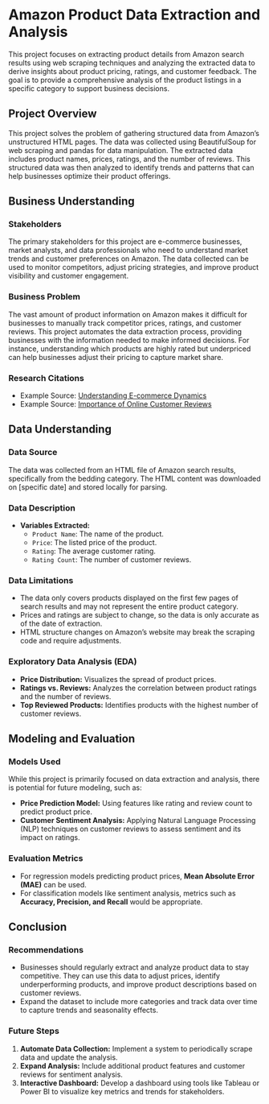 # Amazon Product Data Extraction and Analysis

This project focuses on extracting product details from Amazon search results using web scraping techniques and analyzing the extracted data to derive insights about product pricing, ratings, and customer feedback. The goal is to provide a comprehensive analysis of the product listings in a specific category to support business decisions.

## Project Overview

This project solves the problem of gathering structured data from Amazon’s unstructured HTML pages. The data was collected using BeautifulSoup for web scraping and pandas for data manipulation. The extracted data includes product names, prices, ratings, and the number of reviews. This structured data was then analyzed to identify trends and patterns that can help businesses optimize their product offerings.

## Business Understanding

### Stakeholders
The primary stakeholders for this project are e-commerce businesses, market analysts, and data professionals who need to understand market trends and customer preferences on Amazon. The data collected can be used to monitor competitors, adjust pricing strategies, and improve product visibility and customer engagement.

### Business Problem
The vast amount of product information on Amazon makes it difficult for businesses to manually track competitor prices, ratings, and customer reviews. This project automates the data extraction process, providing businesses with the information needed to make informed decisions. For instance, understanding which products are highly rated but underpriced can help businesses adjust their pricing to capture market share.

### Research Citations
- Example Source: [Understanding E-commerce Dynamics](https://example-link.com)
- Example Source: [Importance of Online Customer Reviews](https://example-link.com)

## Data Understanding

### Data Source
The data was collected from an HTML file of Amazon search results, specifically from the bedding category. The HTML content was downloaded on [specific date] and stored locally for parsing.

### Data Description
- **Variables Extracted:**
  - `Product Name`: The name of the product.
  - `Price`: The listed price of the product.
  - `Rating`: The average customer rating.
  - `Rating Count`: The number of customer reviews.

### Data Limitations
- The data only covers products displayed on the first few pages of search results and may not represent the entire product category.
- Prices and ratings are subject to change, so the data is only accurate as of the date of extraction.
- HTML structure changes on Amazon’s website may break the scraping code and require adjustments.

### Exploratory Data Analysis (EDA)
- **Price Distribution:** Visualizes the spread of product prices.
- **Ratings vs. Reviews:** Analyzes the correlation between product ratings and the number of reviews.
- **Top Reviewed Products:** Identifies products with the highest number of customer reviews.

## Modeling and Evaluation

### Models Used
While this project is primarily focused on data extraction and analysis, there is potential for future modeling, such as:
- **Price Prediction Model:** Using features like rating and review count to predict product price.
- **Customer Sentiment Analysis:** Applying Natural Language Processing (NLP) techniques on customer reviews to assess sentiment and its impact on ratings.

### Evaluation Metrics
- For regression models predicting product prices, **Mean Absolute Error (MAE)** can be used.
- For classification models like sentiment analysis, metrics such as **Accuracy, Precision, and Recall** would be appropriate.

## Conclusion

### Recommendations
- Businesses should regularly extract and analyze product data to stay competitive. They can use this data to adjust prices, identify underperforming products, and improve product descriptions based on customer reviews.
- Expand the dataset to include more categories and track data over time to capture trends and seasonality effects.

### Future Steps
1. **Automate Data Collection:** Implement a system to periodically scrape data and update the analysis.
2. **Expand Analysis:** Include additional product features and customer reviews for sentiment analysis.
3. **Interactive Dashboard:** Develop a dashboard using tools like Tableau or Power BI to visualize key metrics and trends for stakeholders.

